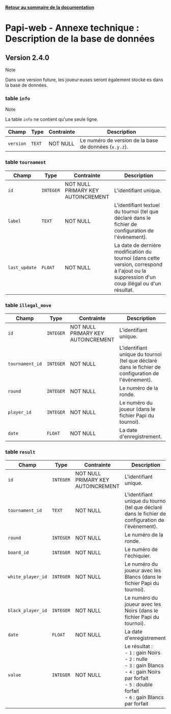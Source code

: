 **[Retour au sommaire de la documentation](../README.md)**

# Papi-web - Annexe technique : Description de la base de données

## Version 2.4.0

> [!NOTE]
> Dans une version future, les joueur·euses seront également stocké·es dans la base de données.

### table `info`

> [!NOTE]
> La table `info` ne contient qu'une seule ligne.

| Champ     | Type    | Contrainte | Description                                           |
|-----------|---------|------------|-------------------------------------------------------|
| `version` | `TEXT`  | NOT NULL   | Le numéro de version de la base de données (`x.y.z`). |

### table `tournament`

| Champ         | Type      | Contrainte                                 | Description                                                                                                                                 |
|---------------|-----------|--------------------------------------------|---------------------------------------------------------------------------------------------------------------------------------------------|
| `id`          | `INTEGER` | NOT NULL<br/>PRIMARY KEY<br/>AUTOINCREMENT | L'identifiant unique.                                                                                                                       |
| `label`       | `TEXT`    | NOT NULL                                   | L'identifiant textuel du tournoi (tel que déclaré dans le fichier de configuration de l'évènement).                                         |
| `last_update` | `FLOAT`   | NOT NULL                                   | La date de dernière modification du tournoi (dans cette version, correspond à l'ajout ou la suppression d'un coup illégal ou d'un résultat. |

### table `illegal_move`

| Champ           | Type      | Contrainte                                 | Description                                                                                        |
|-----------------|-----------|--------------------------------------------|----------------------------------------------------------------------------------------------------|
| `id`            | `INTEGER` | NOT NULL<br/>PRIMARY KEY<br/>AUTOINCREMENT | L'identifiant unique.                                                                              |
| `tournament_id` | `INTEGER` | NOT NULL                                   | L'identifiant unique du tournoi (tel que déclaré dans le fichier de configuration de l'évènement). |
| `round`         | `INTEGER` | NOT NULL                                   | Le numéro de la ronde.                                                                             |
| `player_id`     | `INTEGER` | NOT NULL                                   | Le numéro du joueur (dans le fichier Papi du tournoi).                                             |
| `date`          | `FLOAT`   | NOT NULL                                   | La date d'enregistrement.                                                                          |

### table `result`

| Champ             | Type      | Contrainte                                 | Description                                                                                                                                                                      |
|-------------------|-----------|--------------------------------------------|----------------------------------------------------------------------------------------------------------------------------------------------------------------------------------|
| `id`              | `INTEGER` | NOT NULL<br/>PRIMARY KEY<br/>AUTOINCREMENT | L'identifiant unique.                                                                                                                                                            |
| `tournament_id`   | `TEXT`    | NOT NULL                                   | L'identifiant unique du tournoi (tel que déclaré dans le fichier de configuration de l'évènement).                                                                               |
| `round`           | `INTEGER` | NOT NULL                                   | Le numéro de la ronde.                                                                                                                                                           |
| `board_id`        | `INTEGER` | NOT NULL                                   | Le numéro de l'échiquier.                                                                                                                                                        |
| `white_player_id` | `INTEGER` | NOT NULL                                   | Le numéro du joueur avec les Blancs (dans le fichier Papi du tournoi).                                                                                                           |
| `black_player_id` | `INTEGER` | NOT NULL                                   | Le numéro du joueur avec les Noirs (dans le fichier Papi du tournoi).                                                                                                            |
| `date`            | `FLOAT`   | NOT NULL                                   | La date d'enregistrement.                                                                                                                                                        |
| `value`           | `INTEGER` | NOT NULL                                   | Le résultat :<br/>- `1` : gain Noirs<br/>- `2` : nulle<br/>- `3` : gain Blancs<br/>- `4` : gain Noirs par forfait<br/>- `5` : double forfait<br/>- `6` : gain Blancs par forfait |
